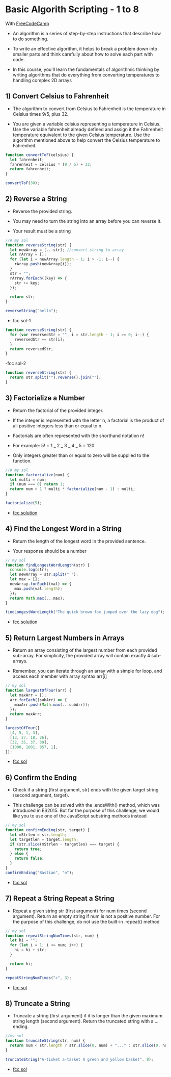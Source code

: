 # Basic Algorith Scripting - 1 to 8

With [FreeCodeCamp](https://freecodecamp.org)

- An algorithm is a series of step-by-step instructions that describe how to do something.

- To write an effective algorithm, it helps to break a problem down into smaller parts and think carefully about how to solve each part with code.

- In this course, you'll learn the fundamentals of algorithmic thinking by writing algorithms that do everything from converting temperatures to handling complex 2D arrays

## 1) Convert Celsius to Fahrenheit

- The algorithm to convert from Celsius to Fahrenheit is the temperature in Celsius times 9/5, plus 32.

- You are given a variable celsius representing a temperature in Celsius. Use the variable fahrenheit already defined and assign it the Fahrenheit temperature equivalent to the given Celsius temperature. Use the algorithm mentioned above to help convert the Celsius temperature to Fahrenheit.

```js
function convertToF(celsius) {
  let fahrenheit;
  fahrenheit = celsius * (9 / 5) + 32;
  return fahrenheit;
}

convertToF(30);
```

## 2) Reverse a String

- Reverse the provided string.

- You may need to turn the string into an array before you can reverse it.

- Your result must be a string

```js
//# my sol
function reverseString(str) {
  let newArray = [...str]; //convert string to array
  let rArray = [];
  for (let i = newArray.length - 1; i > -1; i--) {
    rArray.push(newArray[i]);
  }
  str = "";
  rArray.forEach((key) => {
    str += key;
  });

  return str;
}

reverseString("hello");
```

- fcc sol-1

```js
function reverseString(str) {
  for (var reversedStr = "", i = str.length - 1; i >= 0; i--) {
    reversedStr += str[i];
  }
  return reversedStr;
}
```

-fcc sol-2

```js
function reverseString(str) {
  return str.split("").reverse().join("");
}
```

## 3) Factorialize a Number

- Return the factorial of the provided integer.

- If the integer is represented with the letter n, a factorial is the product of all positive integers less than or equal to n.

- Factorials are often represented with the shorthand notation n!

- For example: 5! = 1 _ 2 _ 3 _ 4 _ 5 = 120

- Only integers greater than or equal to zero will be supplied to the function.

```js
//# my sol
function factorialize(num) {
  let multi = num;
  if (num === 0) return 1;
  return num > 1 ? multi * factorialize(num - 1) : multi;
}

factorialize(5);
```

- [fcc solution](https://forum.freecodecamp.org/t/freecodecamp-challenge-guide-factorialize-a-number/16013)

## 4) Find the Longest Word in a String

- Return the length of the longest word in the provided sentence.

- Your response should be a number

```js
// my sol
function findLongestWordLength(str) {
  console.log(str);
  let newArray = str.split(" ");
  let max = [];
  newArray.forEach((val) => {
    max.push(val.length);
  });
  return Math.max(...max);
}

findLongestWordLength("The quick brown fox jumped over the lazy dog");
```

- [fcc solution](https://forum.freecodecamp.org/t/freecodecamp-challenge-guide-find-the-longest-word-in-a-string/16015)

## 5) Return Largest Numbers in Arrays

- Return an array consisting of the largest number from each provided sub-array. For simplicity, the provided array will contain exactly 4 sub-arrays.

- Remember, you can iterate through an array with a simple for loop, and access each member with array syntax arr[i]

```js
// my sol
function largestOfFour(arr) {
  let maxArr = [];
  arr.forEach((subArr) => {
    maxArr.push(Math.max(...subArr));
  });
  return maxArr;
}

largestOfFour([
  [4, 5, 1, 3],
  [13, 27, 18, 26],
  [32, 35, 37, 39],
  [1000, 1001, 857, 1],
]);
```

- [fcc sol](https://forum.freecodecamp.org/t/freecodecamp-challenge-guide-return-largest-numbers-in-arrays/16042)

## 6) Confirm the Ending

- Check if a string (first argument, str) ends with the given target string (second argument, target).

- This challenge can be solved with the .endsWith() method, which was introduced in ES2015. But for the purpose of this challenge, we would like you to use one of the JavaScript substring methods instead

```js
// my sol
function confirmEnding(str, target) {
  let mStrlen = str.length;
  let targetlen = target.length;
  if (str.slice(mStrlen - targetlen) === target) {
    return true;
  } else {
    return false;
  }
}
confirmEnding("Bastian", "n");
```

- [fcc sol](https://forum.freecodecamp.org/t/freecodecamp-challenge-guide-confirm-the-ending/16006)

## 7) Repeat a String Repeat a String

- Repeat a given string str (first argument) for num times (second argument). Return an empty string if num is not a positive number. For the purpose of this challenge, do not use the built-in .repeat() method

```js
// my sol
function repeatStringNumTimes(str, num) {
  let hi = "";
  for (let i = 1; i <= num; i++) {
    hi = hi + str;
  }

  return hi;
}

repeatStringNumTimes("c", 3);
```

- [fcc sol](https://forum.freecodecamp.org/t/freecodecamp-challenge-guide-repeat-a-string-repeat-a-string/16041)

## 8) Truncate a String

- Truncate a string (first argument) if it is longer than the given maximum string length (second argument). Return the truncated string with a ... ending.

```js
//my sol
function truncateString(str, num) {
  return num < str.length ? str.slice(0, num) + "..." : str.slice(0, num);
}

truncateString("A-tisket a-tasket A green and yellow basket", 8);
```

- [fcc sol](https://forum.freecodecamp.org/t/freecodecamp-challenge-guide-truncate-a-string/16089)
